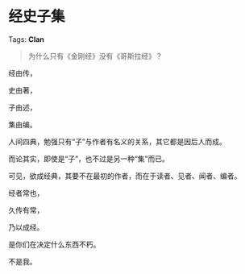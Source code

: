 # 经史子集

Tags: **Clan**

> 为什么只有《金刚经》没有《哥斯拉经》？



经由传，

史由著，

子由述，

集由编。

  


人间四典，勉强只有“子”与作者有名义的关系，其它都是因后人而成。

而论其实，即使是“子”，也不过是另一种“集”而已。

可见，欲成经典，其要不在最初的作者，而在于读者、见者、闻者、编者。

  


经者常也，

久传有常，

乃以成经。

  


是你们在决定什么东西不朽。

  


不是我。



